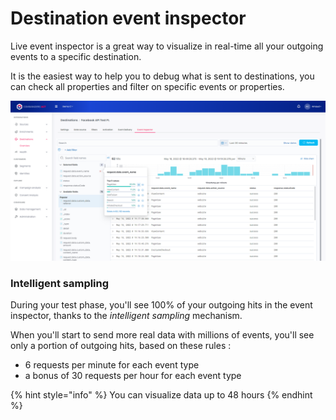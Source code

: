 # Destination event inspector

Live event inspector is a great way to visualize in real-time all your outgoing events to a specific destination.

It is the easiest way to help you to debug what is sent to destinations, you can check all properties and filter on specific events or properties.

![](<../../../.gitbook/assets/image (1) (2) (1) (1).png>)

### Intelligent sampling

During your test phase, you'll see 100% of your outgoing hits in the event inspector, thanks to the _intelligent sampling_ mechanism.

When you'll start to send more real data with millions of events, you'll see only a portion of outgoing hits, based on these rules :&#x20;

* 6 requests per minute for each event type
* a bonus of 30 requests per hour for each event type

{% hint style="info" %}
You can visualize data up to 48 hours
{% endhint %}
